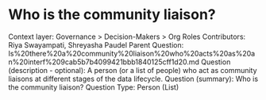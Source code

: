 # Who is the community liaison?

Context layer: Governance > Decision-Makers > Org Roles
Contributors: Riya Swayampati, Shreyasha Paudel
Parent Question: Is%20there%20a%20community%20liaison%20who%20acts%20as%20an%20interf%209cab5b7b4099421bbb1840125cff1d20.md
Question (description - optional): A person (or a list of people) who act as community liaisons at different stages of the data lifecycle. 
Question (summary): Who is the community liaison?
Question Type: Person (List)
